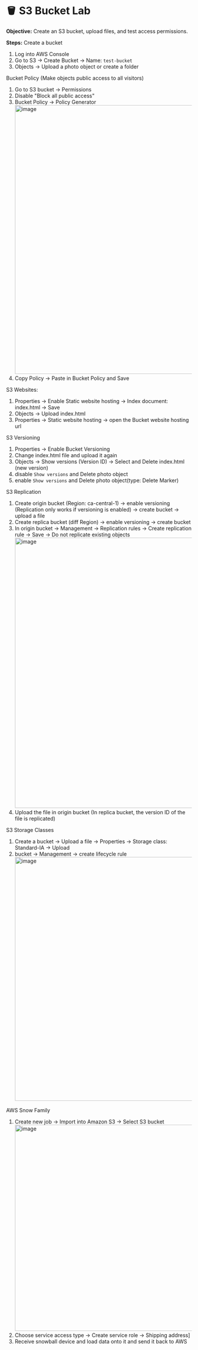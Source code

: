 # 🪣 S3 Bucket Lab

**Objective:** Create an S3 bucket, upload files, and test access permissions.

**Steps:**
Create a bucket
1. Log into AWS Console
2. Go to S3 → Create Bucket -> Name: `test-bucket`
3. Objects -> Upload a photo object or create a folder

Bucket Policy (Make objects public access to all visitors)
1. Go to S3 bucket -> Permissions 
2. Disable "Block all public access"
3. Bucket Policy -> Policy Generator
   <img width="1370" height="729" alt="image" src="https://github.com/user-attachments/assets/e1409781-b1e1-4f05-92ce-01ef4d8fa649" />
4. Copy Policy -> Paste in Bucket Policy and Save

S3 Websites:
1. Properties -> Enable Static website hosting -> Index document: index.html -> Save
2. Objects -> Upload index.html
3. Properties -> Static website hosting -> open the Bucket website hosting url

S3 Versioning
1. Properties -> Enable Bucket Versioning
2. Change index.html file and upload it again
3. Objects -> Show versions (Version ID) -> Select and Delete index.html (new version)
4. disable `Show versions` and Delete photo object
5. enable `Show versions` and Delete photo object(type: Delete Marker)

S3 Replication
1. Create origin bucket (Region: ca-central-1) -> enable versioning (Replication only works if versioning is enabled) -> create bucket -> upload a file
2. Create replica bucket (diff Region) -> enable versioning -> create bucket
3. In origin bucket -> Management -> Replication rules -> Create replication rule -> Save -> Do not replicate existing objects
   <img width="1530" height="733" alt="image" src="https://github.com/user-attachments/assets/cf245c0e-e9f2-432d-b8ed-14d180a7dbf0" />
4. Upload the file in origin bucket (In replica bucket, the version ID of the file is replicated)

S3 Storage Classes
1. Create a bucket -> Upload a file -> Properties -> Storage class: Standard-IA -> Upload
2. bucket -> Management -> create lifecycle rule
   <img width="1512" height="661" alt="image" src="https://github.com/user-attachments/assets/a3553fd9-1e44-4bc4-a55f-9b68fe59b3cc" />

AWS Snow Family
1. Create new job -> Import into Amazon S3 -> Select S3 bucket 
   <img width="1287" height="559" alt="image" src="https://github.com/user-attachments/assets/fe1379c8-4c88-4605-b8e3-9e59fce13300" />
2. Choose service access type -> Create service role -> Shipping address]
3. Receive snowball device and load data onto it and send it back to AWS

